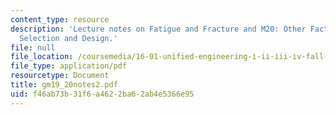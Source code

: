 ```yaml
---
content_type: resource
description: 'Lecture notes on Fatigue and Fracture and M20: Other Factors in Materials
  Selection and Design.'
file: null
file_location: /coursemedia/16-01-unified-engineering-i-ii-iii-iv-fall-2005-spring-2006/f46ab73b31f6a4622ba62ab4e5366e95_gm19_20notes2.pdf
file_type: application/pdf
resourcetype: Document
title: gm19_20notes2.pdf
uid: f46ab73b-31f6-a462-2ba6-2ab4e5366e95
---
```


